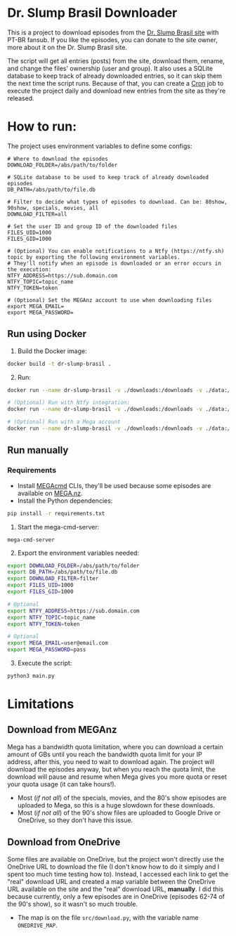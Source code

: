 # Dr. Slump Brasil Downloader
This is a project to download episodes from the [Dr. Slump Brasil site](https://drslumpbrasil.blogspot.com) with PT-BR fansub. If you like the episodes, you can donate to the site owner, more about it on the Dr. Slump Brasil site.

The script will get all entries (posts) from the site, download them, rename, and change the files' ownership (user and group). It also uses a SQLite database to keep track of already downloaded entries, so it can skip them the next time the script runs. Because of that, you can create a [Cron](https://en.wikipedia.org/wiki/Cron) job to execute the project daily and download new entries from the site as they're released.

# How to run:
The project uses environment variables to define some configs:
```
# Where to download the episodes 
DOWNLOAD_FOLDER=/abs/path/to/folder

# SQLite database to be used to keep track of already downloaded episodes
DB_PATH=/abs/path/to/file.db

# Filter to decide what types of episodes to download. Can be: 80show, 90show, specials, movies, all
DOWNLOAD_FILTER=all

# Set the user ID and group ID of the downloaded files
FILES_UID=1000
FILES_GID=1000

# (Optional) You can enable notifications to a Ntfy (https://ntfy.sh) topic by exporting the following environment variables.
# They'll notify when an episode is downloaded or an error occurs in the execution:
NTFY_ADDRESS=https://sub.domain.com
NTFY_TOPIC=topic_name
NTFY_TOKEN=token

# (Optional) Set the MEGAnz account to use when downloading files
export MEGA_EMAIL=
export MEGA_PASSWORD=
```
## Run using Docker
1. Build the Docker image:
```sh
docker build -t dr-slump-brasil .
```
2. Run:
```sh
docker run --name dr-slump-brasil -v ./downloads:/downloads -v ./data:/data -e DOWNLOAD_FILTER=filter -e FILES_UID=1000 -e FILES_GID=1000 dr-slump-brasil

# (Optional) Run with Ntfy integration:
docker run --name dr-slump-brasil -v ./downloads:/downloads -v ./data:/data -e DOWNLOAD_FILTER=filter -e NTFY_ADDRESS=https://sub.domain.com -e NTFY_TOPIC=topic_name -e NTFY_TOKEN=token dr-slump-brasil

# (Optional) Run with a Mega account
docker run --name dr-slump-brasil -v ./downloads:/downloads -v ./data:/data -e DOWNLOAD_FILTER=filter -e MEGA_EMAIL=email -e MEGA_PASSWORD=password dr-slump-brasil
```

## Run manually
### Requirements
- Install [MEGAcmd](https://github.com/meganz/MEGAcmd) CLIs, they'll be used because some episodes are available on [MEGA.nz](https://mega.nz).
- Install the Python dependencies:
```sh
pip install -r requirements.txt
```
1. Start the mega-cmd-server:
```
mega-cmd-server
```
2. Export the environment variables needed:
```sh
export DOWNLOAD_FOLDER=/abs/path/to/folder
export DB_PATH=/abs/path/to/file.db
export DOWNLOAD_FILTER=filter
export FILES_UID=1000
export FILES_GID=1000

# Optional
export NTFY_ADDRESS=https://sub.domain.com
export NTFY_TOPIC=topic_name
export NTFY_TOKEN=token

# Optional
export MEGA_EMAIL=user@email.com
export MEGA_PASSWORD=pass
```
3. Execute the script:
```sh
python3 main.py
```

# Limitations
## Download from MEGAnz
Mega has a bandwidth quota limitation, where you can download a certain amount of GBs until you reach the bandwidth quota limit for your IP address, after this, you need to wait to download again. The project will download the episodes anyway, but when you reach the quota limit, the download will pause and resume when Mega gives you more quota or reset your quota usage (it can take hours!).
- Most (*if not all*) of the specials, movies, and the 80's show episodes are uploaded to Mega, so this is a huge slowdown for these downloads.
- Most (*if not all*) of the 90's show files are uploaded to Google Drive or OneDrive, so they don't have this issue.
## Download from OneDrive
Some files are available on OneDrive, but the project won't directly use the OneDrive URL to download the file (I don't know how to do it simply and I spent too much time testing how to). Instead, I accessed each link to get the "real" download URL and created a map variable between the OneDrive URL available on the site and the "real" download URL, **manually**. I did this because currently, only a few episodes are in OneDrive (episodes 62-74 of the 90's show), so it wasn't so much trouble.
- The map is on the file `src/download.py`, with the variable name `ONEDRIVE_MAP`.
